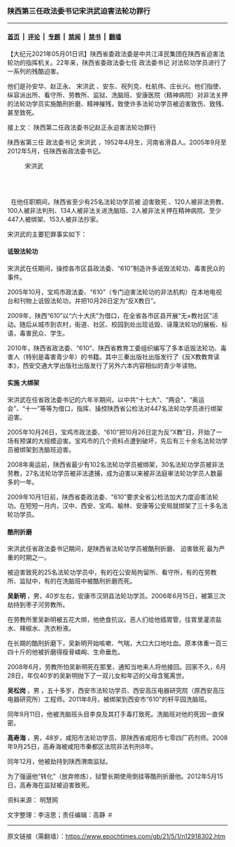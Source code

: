 ### 陕西第三任政法委书记宋洪武迫害法轮功罪行

---

#### [首页](../../../..?n12918302) &nbsp;|&nbsp; [评论](../../../../../epoch-comment?n12918302) &nbsp;|&nbsp; [专题](../../../../../epoch-special?n12918302) &nbsp;|&nbsp; [禁闻](../../../../../epoch-news?n12918302) &nbsp;|&nbsp; [禁书](../../../../../books?n12918302) &nbsp;|&nbsp; [翻墙](https://github.com/gfw-breaker/nogfw/blob/master/README.md?n12918302)


<div class="post_content" id="artbody" itemprop="articleBody">
 <!-- article content begin -->
 <p>
  【大纪元2021年05月01日讯】陕西省委政法委是中共江泽民集团在陕西省迫害法轮功的指挥机关。22年来，陕西省委政法委七任
  <ok href="https://www.epochtimes.com/gb/tag/%E6%94%BF%E6%B3%95%E5%A7%94%E4%B9%A6%E8%AE%B0.html">
   政法委书记
  </ok>
  对法轮功学员进行了一系列的残酷迫害。
 </p>
 <p>
  他们是孙安华、赵正永、
  <ok href="https://www.epochtimes.com/gb/tag/%E5%AE%8B%E6%B4%AA%E6%AD%A6.html">
   宋洪武
  </ok>
  、安东、祝列克、杜航伟、庄长兴。他们指使、纵容派出所、看守所、劳教所、监狱、洗脑班、安康医院（精神病院）对非法关押的法轮功学员实施酷刑折磨、精神摧残，致使许多法轮功学员被迫害致伤、致残、甚至致死。
 </p>
 <p>
  接上文：
  <ok href="https://www.epochtimes.com/gb/21/4/28/n12911564.htm">
   陕西第二任政法委书记赵正永迫害法轮功罪行
  </ok>
 </p>
 <p>
  陕西省第三任
  <ok href="https://www.epochtimes.com/gb/tag/%E6%94%BF%E6%B3%95%E5%A7%94%E4%B9%A6%E8%AE%B0.html">
   政法委书记
  </ok>
  <ok href="https://www.epochtimes.com/gb/tag/%E5%AE%8B%E6%B4%AA%E6%AD%A6.html">
   宋洪武
  </ok>
  ，1952年4月生，河南省滑县人。2005年9月至2012年5月，任陕西省政法委书记。
 </p>
 <figure aria-describedby="caption-attachment-12918404" class="wp-caption aligncenter" id="attachment_12918404" style="width: 87px">
  <ok href="https://i.epochtimes.com/assets/uploads/2021/05/id12918404-b697431e79f27327c98934b6cf1b6308.jpg" target="_blank">
   <img alt="" class="wp-image-12918404" src="https://i.epochtimes.com/assets/uploads/2021/05/id12918404-b697431e79f27327c98934b6cf1b6308.jpg"/>
  </ok>
  <br/><figcaption class="wp-caption-text" id="caption-attachment-12918404">
   宋洪武
  </figcaption><br/>
 </figure><br/>
 <p>
  <ok href="https://i.epochtimes.com/assets/uploads/2021/05/id12918399-Unknown_Fotor.jpg">
   <img alt="" class="alignnone size-full wp-image-12918399"/>
  </ok>
  <ok href="https://i.epochtimes.com/assets/uploads/2021/05/id12918399-Unknown_Fotor.jpg">
   <img alt="" class="alignnone size-full wp-image-12918399"/>
  </ok>
  在他任职期间，陕西省至少有25名法轮功学员被
  <ok href="https://www.epochtimes.com/gb/tag/%E8%BF%AB%E5%AE%B3%E8%87%B4%E6%AD%BB.html">
   迫害致死
  </ok>
  、120人被非法劳教、100人被非法判刑、134人被非法关进洗脑班、2人被非法关押在精神病院、至少447人被绑架、153人被非法抄家。
 </p>
 <p>
  宋洪武的主要犯罪事实如下：
 </p>
 <h4>
  诋毁法轮功
 </h4>
 <p>
  宋洪武在任期间，操控各市区县政法委、“610”制造许多诋毁法轮功、毒害民众的事件。
 </p>
 <p>
  2005年10月，宝鸡市政法委、“610”（专门迫害法轮功的非法机构）在本地电视台和刊物上诋毁法轮功，并把10月26日定为“反X教日”。
 </p>
 <p>
  2009年，陕西“610”以“六十大庆”为借口，在全省各市区县开展“无×教社区”活动。随后从城市到农村，街道、社区、校园到处出现诋毁、诬蔑法轮功的展板、标语，毒害民众、学生。
 </p>
 <p>
  2010年，陕西省政法委、“610”、陕西省教育工委组织编写了多本诋毁法轮功、毒害人（特别是毒害青少年）的书籍。其中三秦出版社出版发行了《反X教教育读本》，西安交通大学出版社出版发行了另外六本内容相似的青少年读物。
 </p>
 <h4>
  实施
  <ok href="https://www.epochtimes.com/gb/tag/%E5%A4%A7%E7%BB%91%E6%9E%B6.html">
   大绑架
  </ok>
 </h4>
 <p>
  宋洪武在任省政法委书记的六年半期间，以中共“十七大”、“两会”、“奥运会”、“十一”等等为借口，指挥、操控陕西省公检法对447名法轮功学员进行绑架迫害。
 </p>
 <p>
  2005年10月26日，宝鸡市政法委、“610”把10月26日定为反“X教”日，开始了一场有预谋的大规模迫害。宝鸡市的几个资料点遭到破坏，先后有三十余名法轮功学员被绑架到洗脑班迫害。
 </p>
 <p>
  2008年奥运前，陕西省最少有102名法轮功学员被绑架，30名法轮功学员被非法劳教，27名法轮功学员被非法逮捕，成为迫害以来被非法庭审法轮功学员人数最多的一年。
 </p>
 <p>
  2009年10月1日前，陕西省委政法委、“610”要求全省公检法加大力度迫害法轮功。在短短一月内，汉中、西安、宝鸡、榆林、安康等公安局就绑架了三十多名法轮功学员。
 </p>
 <h4>
  酷刑折磨
 </h4>
 <p>
  宋洪武任省政法委书记期间，是陕西省法轮功学员被酷刑折磨、
  <ok href="https://www.epochtimes.com/gb/tag/%E8%BF%AB%E5%AE%B3%E8%87%B4%E6%AD%BB.html">
   迫害致死
  </ok>
  最为严重的时期之一。
 </p>
 <p>
  被迫害致死的25名法轮功学员中，有的在公安局拘留所、看守所，有的在劳教所、监狱中，有的在洗脑班中被酷刑折磨而死。
 </p>
 <p>
  <strong>
   吴新明
  </strong>
  ，男，40岁左右，安康市汉阴县法轮功学员。2006年6月15日，被第三次劫持到枣子河劳教所。
 </p>
 <p>
  在劳教所里吴新明被五花大绑，他绝食抗议。恶人们给他插胃管，往胃里灌浓盐水、辣椒水、洗衣粉液。
 </p>
 <p>
  在长期的酷刑折磨下，吴新明开始咳嗽、气喘，大口大口地吐血。原本体重一百三四十斤的他被折磨得瘦骨嶙峋、生命垂危。
 </p>
 <p>
  2008年6月，劳教所怕吴新明死在那里，通知当地来人将他接回。回家不久，6月28日，年仅40岁的吴新明抛下了一双儿女和年迈的父母含冤离世。
 </p>
 <p>
  <strong>
   吴松岗
  </strong>
  ，男 ，五十多岁，西安市法轮功学员、西安高压电器研究院（原西安高压电器研究所）工程师。2011年8月，被绑架到西安市“610”的轩平园洗脑班。
 </p>
 <p>
  同年9月11日，他被洗脑班头目李良及其打手毒打致死。洗脑班对他的死因一直保密。
 </p>
 <p>
  <strong>
   高寿海
  </strong>
  ，男，48岁，咸阳市法轮功学员、原陕西省咸阳市七零四厂药剂师。2008年9月25日，高寿海被咸阳市秦都区法院非法判刑8年。
 </p>
 <p>
  同年12月，他被劫持到陕西渭南监狱。
 </p>
 <p>
  为了强逼他“转化”（放弃修炼），狱警长期使用倒挂等酷刑折磨他。2012年5月15日，高寿海在监狱被迫害致死。
 </p>
 <p>
  资料来源：
  <ok href="http://big5.minghui.org/">
   明慧网
  </ok>
 </p>
 <p>
  文字整理：李洁思；责任编辑：高静 ＃
 </p>
 <!-- article content end -->
 <div id="below_article_ad">
 </div>
</div>


---

原文链接（需翻墙）：https://www.epochtimes.com/gb/21/5/1/n12918302.htm